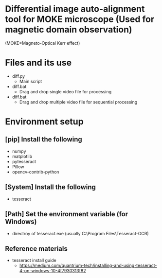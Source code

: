 # Differential image auto-alignment tool for MOKE microscope (Used for magnetic domain observation)
(MOKE=Magneto-Optical Kerr effect)
# Files and its use
- diff.py
  - Main script
- diff.bat
  - Drag and drop single video file for processing
- diff.bat
  - Drag and drop multiple video file for sequential processing
# Environment setup
## [pip] Install the following
- numpy
- matplotlib
- pytesseract
- Pillow
- opencv-contrib-python
## [System] Install the following
- tesseract
## [Path] Set the environment variable (for Windows)
- directroy of tesseract.exe (usually C:\Program Files\Tesseract-OCR)
## Reference materials
- tesseract install guide
  - https://medium.com/quantrium-tech/installing-and-using-tesseract-4-on-windows-10-4f7930313f82
